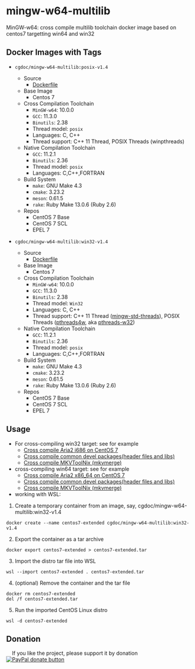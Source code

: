 # mingw-w64-multilib
MinGW-w64: cross compile multilib toolchain docker image based on centos7 targetting win64 and win32

## Docker Images with Tags
* `cgdoc/mingw-w64-multilib:posix-v1.4`
    * Source
        * [Dockerfile](https://github.com/Jesseatgao/mingw-w64-multilib/releases/tag/posix-v1.4)
	* Base Image
		* Centos 7
	* Cross Compilation Toolchain
		* `MinGW-w64`: 10.0.0
		* `GCC`: 11.3.0
		* `Binutils`: 2.38
		* Thread model: `posix`
		* Languages: C, C++
		* Thread support: C++ 11 Thread, POSIX Threads (winpthreads)
	* Native Compilation Toolchain
		* `GCC`: 11.2.1
		* `Binutils`: 2.36
		* Thread model: `posix`
		* Languages: C,C++,FORTRAN
	* Build System
		* `make`: GNU Make 4.3
		* `cmake`: 3.23.2
		* `meson`: 0.61.5
		* `rake`: Ruby Make 13.0.6 (Ruby 2.6)
	* Repos
		* CentOS 7 Base
		* CentOS 7 SCL
		* EPEL 7

* `cgdoc/mingw-w64-multilib:win32-v1.4`
    * Source
        * [Dockerfile](https://github.com/Jesseatgao/mingw-w64-multilib/releases/tag/win32-v1.4)
	* Base Image
		* Centos 7
	* Cross Compilation Toolchain
		* `MinGW-w64`: 10.0.0
		* `GCC`: 11.3.0
		* `Binutils`: 2.38
		* Thread model: `Win32`
		* Languages: C, C++
		* Thread support: C++ 11 Thread ([mingw-std-threads](https://github.com/meganz/mingw-std-threads)), POSIX Threads ([pthreads4w](https://sourceforge.net/projects/pthreads4w), aka [pthreads-w32](https://www.sourceware.org/pthreads-win32))
	* Native Compilation Toolchain
		* `GCC`: 11.2.1
		* `Binutils`: 2.36
		* Thread model: `posix`
		* Languages: C,C++,FORTRAN
	* Build System
		* `make`: GNU Make 4.3
		* `cmake`: 3.23.2
		* `meson`: 0.61.5
		* `rake`: Ruby Make 13.0.6 (Ruby 2.6)
	* Repos
		* CentOS 7 Base
		* CentOS 7 SCL
		* EPEL 7

## Usage
* For cross-compiling win32 target: see for example
    * [Cross compile Aria2 i686 on CentOS 7](https://github.com/Jesseatgao/aria2-patched-static-build/blob/master/Dockerfile.i686.mingw)
    * [Cross compile common devel packages(header files and libs)](https://github.com/Jesseatgao/mingw-w64-libs)
    * [Cross compile MKVToolNix (mkvmerge)](https://github.com/Jesseatgao/MKVToolNix-static-builds)
* cross-compiling win64 target: see for example
    * [Cross compile Aria2 x86_64 on CentOS 7](https://github.com/Jesseatgao/aria2-patched-static-build/blob/master/Dockerfile.x86_64.mingw)
    * [Cross compile common devel packages(header files and libs)](https://github.com/Jesseatgao/mingw-w64-libs)
    * [Cross compile MKVToolNix (mkvmerge)](https://github.com/Jesseatgao/MKVToolNix-static-builds)
* working with WSL:
1. Create a temporary container from an image, say, cgdoc/mingw-w64-multilib:win32-v1.4
```shell
docker create --name centos7-extended cgdoc/mingw-w64-multilib:win32-v1.4
```
2. Export the container as a tar archive
```shell
docker export centos7-extended > centos7-extended.tar
```
3. Import the distro tar file into WSL
```shell
wsl --import centos7-extended . centos7-extended.tar
```
4. (optional) Remove the container and the tar file
```shell
docker rm centos7-extended
del /f centos7-extended.tar
```
5. Run the imported CentOS Linux distro
```shell
wsl -d centos7-extended
```

## Donation
    If you like the project, please support it by donation
    [![PayPal donate button](https://img.shields.io/badge/paypal-donate-yellow.svg)](
    https://www.paypal.com/cgi-bin/webscr?cmd=_xclick&business=changxigao@gmail.com&item_name=Donation%20in%20support&currency_code=USD)